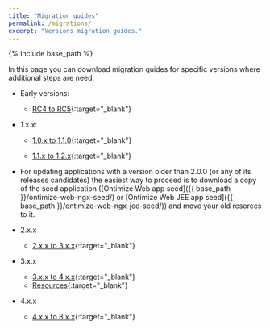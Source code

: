 ```yaml
---
title: "Migration guides"
permalink: /migrations/
excerpt: "Versions migration guides."
---
```

{% include base_path %}

In this page you can download migration guides for specific versions where additional steps are need.

* Early versions:

  * [RC4 to RC5](https://github.com/OntimizeWeb/docs/raw/assets/migrate-from-RC4-to-RC5.pdf){:target="_blank"}

* 1.x.x:

  * [1.0.x to 1.1.0](https://github.com/OntimizeWeb/docs/raw/assets/migrate-from-1.0.x-to-1.1.0.pdf){:target="_blank"}

  * [1.1.x to 1.2.x](https://github.com/OntimizeWeb/docs/raw/assets/migrate-from-1.1.x-to-1.2.x.pdf){:target="_blank"}

* For updating applications with a version older than 2.0.0 (or any of its releases candidates) the easiest way to proceed is to download a copy of the seed application ([Ontimize Web app seed]({{ base_path }}/ontimize-web-ngx-seed/) or [Ontimize Web JEE app seed]({{ base_path }}/ontimize-web-ngx-jee-seed/)) and move your old resorces to it.

* 2.x.x

  * [2.x.x to 3.x.x](https://github.com/OntimizeWeb/docs/raw/assets/migrate-from-2.x.x-to-3.x.x.pdf){:target="_blank"}

* 3.x.x

  * [3.x.x to 4.x.x](https://github.com/OntimizeWeb/docs/raw/assets/migrate-from-3.x.x-to-4.x.x.pdf){:target="_blank"}
  * [Resources](https://github.com/OntimizeWeb/docs/raw/assets/3.x.x-to-4.x.x-resources.zip){:target="_blank"}

* 4.x.x

  * [4.x.x to 8.x.x](https://github.com/OntimizeWeb/docs/raw/assets/migrate-from-4.x.x-to-8.x.x.pdf){:target="_blank"}

